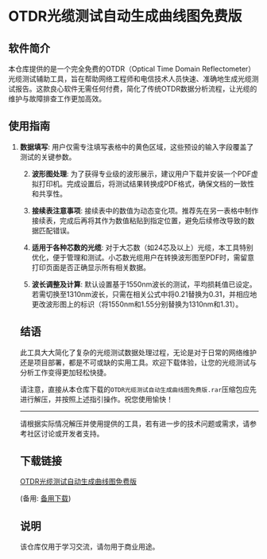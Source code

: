# OTDR光缆测试自动生成曲线图免费版

## 软件简介
本仓库提供的是一个完全免费的OTDR（Optical Time Domain Reflectometer）光缆测试辅助工具，旨在帮助网络工程师和电信技术人员快速、准确地生成光缆测试报告。这款良心软件无需任何付费，简化了传统OTDR数据分析流程，让光缆的维护与故障排查工作更加高效。

## 使用指南
1. **数据填写**: 用户仅需专注填写表格中的黄色区域，这些预设的输入字段覆盖了测试的关键参数。

   2. **波形图处理**: 为了获得专业级的波形展示，建议用户下载并安装一个PDF虚拟打印机。完成设置后，将测试结果转换成PDF格式，确保文档的一致性和共享性。

   3. **接续表注意事项**: 接续表中的数值为动态变化项。推荐先在另一表格中制作接续表，完成后再将其作为数值粘贴到指定位置，避免后续修改导致的数据匹配错误。

   4. **适用于各种芯数的光缆**: 对于大芯数（如24芯及以上）光缆，本工具特别优化，便于管理和测试。小芯数光缆用户在转换波形图至PDF时，需留意打印页面是否正确显示所有相关数据。

   5. **波长调整及计算**: 默认设置基于1550nm波长的测试，平均损耗值已设定。若需切换至1310nm波长，只需在相关公式中将0.21替换为0.31，并相应地更改波形图上的标识（将1550nm和1.55分别替换为1310nm和1.31）。

   ## 结语
   此工具大大简化了复杂的光缆测试数据处理过程，无论是对于日常的网络维护还是项目部署，都是不可或缺的实用工具。欢迎下载体验，让您的光缆测试与分析工作变得更加轻松快捷。

   请注意，直接从本仓库下载的`OTDR光缆测试自动生成曲线图免费版.rar`压缩包应先进行解压，并按照上述指引操作。祝您使用愉快！

   ---

   请根据实际情况解压并使用提供的工具，若有进一步的技术问题或需求，请参考社区讨论或开发者支持。

   ## 下载链接
   [OTDR光缆测试自动生成曲线图免费版](https://pan.quark.cn/s/f6eb358312ac) 

   (备用: [备用下载](https://pan.baidu.com/s/1T77UG4SEmlegJS9xh-nD0A?pwd=2nqu))

   ## 说明

   该仓库仅用于学习交流，请勿用于商业用途。
